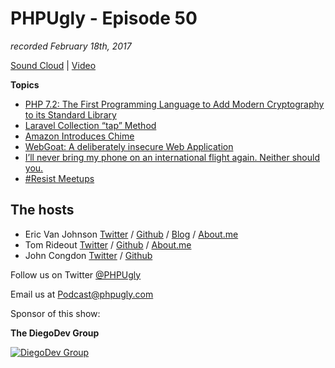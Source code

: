 # PHPUgly - Episode 50
*recorded February 18th, 2017*

[Sound Cloud](https://soundcloud.com/phpugly/episode50) | 
[Video](https://youtu.be/Z3fTPgukz0U)

**Topics**
* [PHP 7.2: The First Programming Language to Add Modern Cryptography to its Standard Library](https://trello.com/c/IQoJGiln/461-php-7-2-the-first-programming-language-to-add-modern-cryptography-to-its-standard-library)
* [Laravel Collection “tap” Method](https://laravel-news.com/collection-tap)
* [Amazon Introduces Chime](https://chime.aws/)
* [WebGoat: A deliberately insecure Web Application](https://github.com/WebGoat/WebGoat)
* [I’ll never bring my phone on an international flight again. Neither should you.](https://medium.freecodecamp.com/ill-never-bring-my-phone-on-an-international-flight-again-neither-should-you-e9289cde0e5f#.c0815zua1)
* [#Resist Meetups](https://www.meetup.com/pro/resist/?cta=1)

## The hosts
* Eric Van Johnson [Twitter](https://twitter.com/shocm) / [Github](https://github.com/ericvanjohnson/) / [Blog](https://www.shocm.com) / [About.me](https://about.me/shocm) 
* Tom Rideout [Twitter](https://twitter.com/realrideout) / [Github](https://github.com/trideout/) / [About.me](https://about.me/thomasrideout)
* John Congdon [Twitter](https://twitter.com/johncongdon) / [Github](https://github.com/johncongdon) 

Follow us on Twitter [@PHPUgly](https://twitter.com/phpugly) 

Email us at [Podcast@phpugly.com](mailto:Podcast@phpugly.com)

Sponsor of this show:

**The DiegoDev Group**

[![DiegoDev Group](https://www.diegodev.com/img/diegodevgroup.png "Logo DiegoDev Group")](https://www.diegodev.com)

